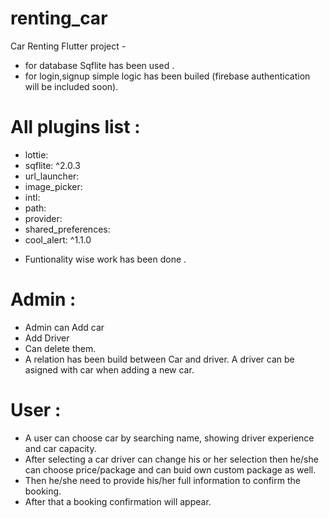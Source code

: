 # renting_car

Car Renting Flutter project -
 * for database Sqflite has been used .
 * for login,signup simple logic has been builed (firebase authentication will be included soon).
 
 # All plugins list :
  - lottie:
  - sqflite: ^2.0.3
  - url_launcher:
  - image_picker:
  - intl:
  - path:
  - provider:
  - shared_preferences:
  - cool_alert: ^1.1.0
  
  * Funtionality wise work has been done .
  
  
# Admin :
   - Admin can Add car
   - Add Driver
   - Can delete them.
   - A relation has been build  between Car and driver. A driver can be asigned  with car when adding a new car.
   
 # User :
 - A user can choose car by searching name, showing driver experience and car capacity.
 - After selecting a car driver can change his or her selection then he/she can choose price/package and can buid own custom package as well.
 - Then he/she need to provide his/her full information to confirm the booking.
 - After that a booking confirmation will appear.
 
